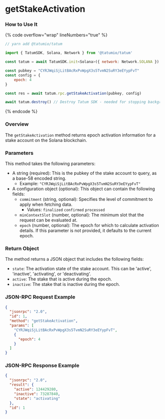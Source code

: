 # getStakeActivation

### How to Use It

{% code overflow="wrap" lineNumbers="true" %}
```javascript
// yarn add @tatumio/tatum

import { TatumSDK, Solana, Network } from '@tatumio/tatum'

const tatum = await TatumSDK.init<Solana>({ network: Network.SOLANA })

const pubkey = "CYRJWqiSjLitBAcRxPvWpgX3s5TvmN2SuRY3eEYypFvT"
const config = {
    epoch: 4
}

const res = await tatum.rpc.getStakeActivation(pubkey, config)

await tatum.destroy() // Destroy Tatum SDK - needed for stopping background jobs
```
{% endcode %}

### Overview

The `getStakeActivation` method returns epoch activation information for a stake account on the Solana blockchain.

### Parameters

This method takes the following parameters:

* A string (required): This is the pubkey of the stake account to query, as a base-58 encoded string.
  * Example: `"CYRJWqiSjLitBAcRxPvWpgX3s5TvmN2SuRY3eEYypFvT"`
* A configuration object (optional): This object can contain the following fields:
  * `commitment` (string, optional): Specifies the level of commitment to apply when fetching data.
    * Values: `finalized` `confirmed` `processed`
  * `minContextSlot` (number, optional): The minimum slot that the request can be evaluated at.
  * `epoch` (number, optional): The epoch for which to calculate activation details. If this parameter is not provided, it defaults to the current epoch.

### Return Object

The method returns a JSON object that includes the following fields:

* `state`: The activation state of the stake account. This can be 'active', 'inactive', 'activating', or 'deactivating'.
* `active`: The stake that is active during the epoch.
* `inactive`: The stake that is inactive during the epoch.

### JSON-RPC Request Example

```json
{
  "jsonrpc": "2.0",
  "id": 1,
  "method": "getStakeActivation",
  "params": [
    "CYRJWqiSjLitBAcRxPvWpgX3s5TvmN2SuRY3eEYypFvT",
    {
      "epoch": 4
    }
  ]
}
```

### JSON-RPC Response Example

```json
{
  "jsonrpc": "2.0",
  "result": {
    "active": 124429280,
    "inactive": 73287840,
    "state": "activating"
  },
  "id": 1
}
```
